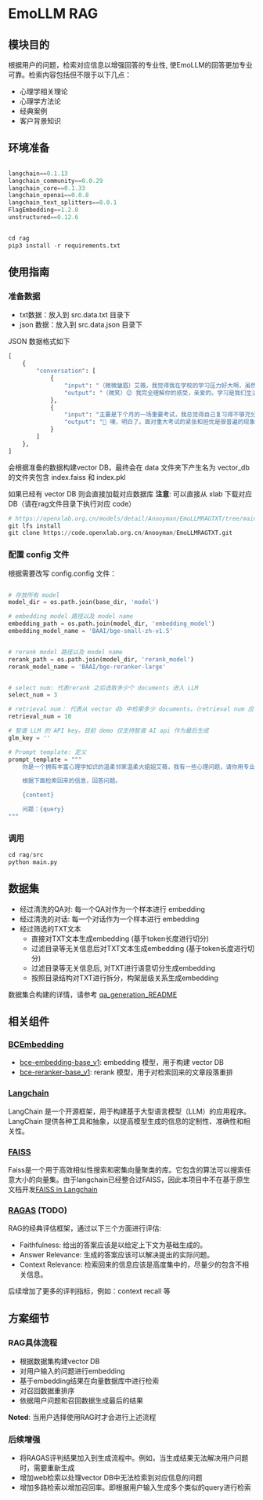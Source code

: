 # EmoLLM RAG

## **模块目的** 

根据用户的问题，检索对应信息以增强回答的专业性, 使EmoLLM的回答更加专业可靠。检索内容包括但不限于以下几点：
- 心理学相关理论
- 心理学方法论
- 经典案例
- 客户背景知识

## **环境准备**

```python

langchain==0.1.13
langchain_community==0.0.29
langchain_core==0.1.33
langchain_openai==0.0.8
langchain_text_splitters==0.0.1
FlagEmbedding==1.2.8
unstructured==0.12.6
```

```python

cd rag
pip3 install -r requirements.txt

```

## **使用指南** 

### 准备数据

- txt数据：放入到 src.data.txt 目录下
- json 数据：放入到 src.data.json 目录下

JSON 数据格式如下
```python
[
    {
        "conversation": [
            {
                "input": "（微微皱眉）艾薇，我觉得我在学校的学习压力好大啊，虽然我真的很喜欢我的专业，但最近总是担心自己无法达到自己的期望，这让我有点焦虑。",
                "output": "（微笑）😊 我完全理解你的感受，亲爱的。学习是我们生活的一部分，尤其是在我们热爱的专业里，期待自己做得更好是再正常不过了。你知道吗？这种对成功的渴望其实是一种积极的动力源呢！但是，当它开始影响到我们的心理健康时，我们就需要学会调整和应对了。你可以先试着跟我分享一下，具体是什么样的学习任务或者目标让你感到压力山大呢？"
            },
            {
                "input": "主要是下个月的一场重要考试，我总觉得自己复习得不够充分，而且害怕失败...",
                "output": "💖 噢，明白了。面对重大考试的紧张和担忧是很普遍的现象。首先，我要肯定你对自己的高标准要求，这是你对自己负责的表现。不过，我们可以尝试制定一个更为实际可行的学习计划，将大目标分解成小目标，每天完成一部分，这样既能提升自信心又能减轻焦虑感。同时，也要记得适时放松，合理安排休息时间哦！比如学习45分钟后，可以适当休息10分钟，做些自己喜欢的事情，劳逸结合才是长久之计呢！💪📚\n另外，也可以尝试一些深呼吸、冥想等放松技巧来缓解焦虑情绪。如果你愿意的话，下次咨询我们可以一起练习，看看哪种方式最适合帮助你应对压力。现在，让我们一步步来，先从细化学习计划开始，你觉得怎么样呢？🌸"
            }
        ]
    },
] 
```

会根据准备的数据构建vector DB，最终会在 data 文件夹下产生名为 vector_db 的文件夹包含 index.faiss 和 index.pkl

如果已经有 vector DB 则会直接加载对应数据库
**注意**: 可以直接从 xlab 下载对应 DB（请在rag文件目录下执行对应 code）
```python
# https://openxlab.org.cn/models/detail/Anooyman/EmoLLMRAGTXT/tree/main
git lfs install
git clone https://code.openxlab.org.cn/Anooyman/EmoLLMRAGTXT.git
```


### 配置 config 文件

根据需要改写 config.config 文件：

```python

# 存放所有 model
model_dir = os.path.join(base_dir, 'model')

# embedding model 路径以及 model name
embedding_path = os.path.join(model_dir, 'embedding_model')
embedding_model_name = 'BAAI/bge-small-zh-v1.5'


# rerank model 路径以及 model name
rerank_path = os.path.join(model_dir, 'rerank_model')
rerank_model_name = 'BAAI/bge-reranker-large'


# select num: 代表rerank 之后选取多少个 documents 进入 LLM
select_num = 3

# retrieval num： 代表从 vector db 中检索多少 documents。（retrieval num 应该大于等于 select num）
retrieval_num = 10

# 智谱 LLM 的 API key。目前 demo 仅支持智谱 AI api 作为最后生成
glm_key = ''

# Prompt template: 定义
prompt_template = """
	你是一个拥有丰富心理学知识的温柔邻家温柔大姐姐艾薇，我有一些心理问题，请你用专业的知识和温柔、可爱、俏皮、的口吻帮我解决，回复中可以穿插一些可爱的Emoji表情符号或者文本符号。\n

	根据下面检索回来的信息，回答问题。

	{content}

	问题：{query}
"""
```

### 调用

```python
cd rag/src
python main.py
```


## **数据集**

- 经过清洗的QA对: 每一个QA对作为一个样本进行 embedding
- 经过清洗的对话: 每一个对话作为一个样本进行 embedding
- 经过筛选的TXT文本
	- 直接对TXT文本生成embedding (基于token长度进行切分)
	- 过滤目录等无关信息后对TXT文本生成embedding (基于token长度进行切分)
	- 过滤目录等无关信息后, 对TXT进行语意切分生成embedding
	- 按照目录结构对TXT进行拆分，构架层级关系生成embedding

数据集合构建的详情，请参考 [qa_generation_README](https://github.com/SmartFlowAI/EmoLLM/blob/ccfa75c493c4685e84073dfbc53c50c09a2988e3/scripts/qa_generation/README.md)

## **相关组件**

### [BCEmbedding](https://github.com/netease-youdao/BCEmbedding?tab=readme-ov-file)

- [bce-embedding-base_v1](https://hf-mirror.com/maidalun1020/bce-embedding-base_v1): embedding 模型，用于构建 vector DB
- [bce-reranker-base_v1](https://hf-mirror.com/maidalun1020/bce-reranker-base_v1): rerank 模型，用于对检索回来的文章段落重排

### [Langchain](https://python.langchain.com/docs/get_started)

LangChain 是一个开源框架，用于构建基于大型语言模型（LLM）的应用程序。LangChain 提供各种工具和抽象，以提高模型生成的信息的定制性、准确性和相关性。

### [FAISS](https://faiss.ai/)

Faiss是一个用于高效相似性搜索和密集向量聚类的库。它包含的算法可以搜索任意大小的向量集。由于langchain已经整合过FAISS，因此本项目中不在基于原生文档开发[FAISS in Langchain](https://python.langchain.com/docs/integrations/vectorstores/faiss)


### [RAGAS](https://github.com/explodinggradients/ragas) (TODO)

RAG的经典评估框架，通过以下三个方面进行评估:

- Faithfulness: 给出的答案应该是以给定上下文为基础生成的。
- Answer Relevance: 生成的答案应该可以解决提出的实际问题。
- Context Relevance: 检索回来的信息应该是高度集中的，尽量少的包含不相关信息。

后续增加了更多的评判指标，例如：context recall 等


## **方案细节**

### RAG具体流程

- 根据数据集构建vector DB
- 对用户输入的问题进行embedding
- 基于embedding结果在向量数据库中进行检索
- 对召回数据重排序
- 依据用户问题和召回数据生成最后的结果

**Noted**: 当用户选择使用RAG时才会进行上述流程

### 后续增强

- 将RAGAS评判结果加入到生成流程中。例如，当生成结果无法解决用户问题时，需要重新生成
- 增加web检索以处理vector DB中无法检索到对应信息的问题
- 增加多路检索以增加召回率。即根据用户输入生成多个类似的query进行检索


